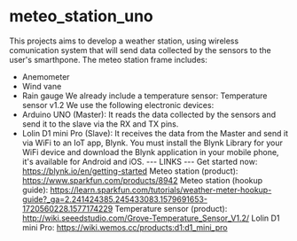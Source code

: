 # meteo_station_uno
This projects aims to develop a weather station, using wireless comunication system that will send data collected by the sensors
to the user's smarthpone.
The meteo station frame includes:
- Anemometer
- Wind vane
- Rain gauge
We already include a temperature sensor: Temperature sensor v1.2 
We use the following electronic devices:
- Arduino UNO (Master): It reads the data collected by the sensors and send it to the slave via the RX and TX pins.
- Lolin D1 mini Pro (Slave): It receives the data from the Master and send it via WiFi to an IoT app, Blynk.
You must install the Blynk Library for your WiFi device and download the Blynk application in your mobile phone, it's available for
Android and iOS.
--- LINKS ---
Get started now: https://blynk.io/en/getting-started
Meteo station (product): https://www.sparkfun.com/products/8942
Meteo station (hookup guide): https://learn.sparkfun.com/tutorials/weather-meter-hookup-guide?_ga=2.241424385.245433083.1579691653-1720560228.1577174229
Temperature sensor (product): http://wiki.seeedstudio.com/Grove-Temperature_Sensor_V1.2/
Lolin D1 mini Pro: https://wiki.wemos.cc/products:d1:d1_mini_pro

